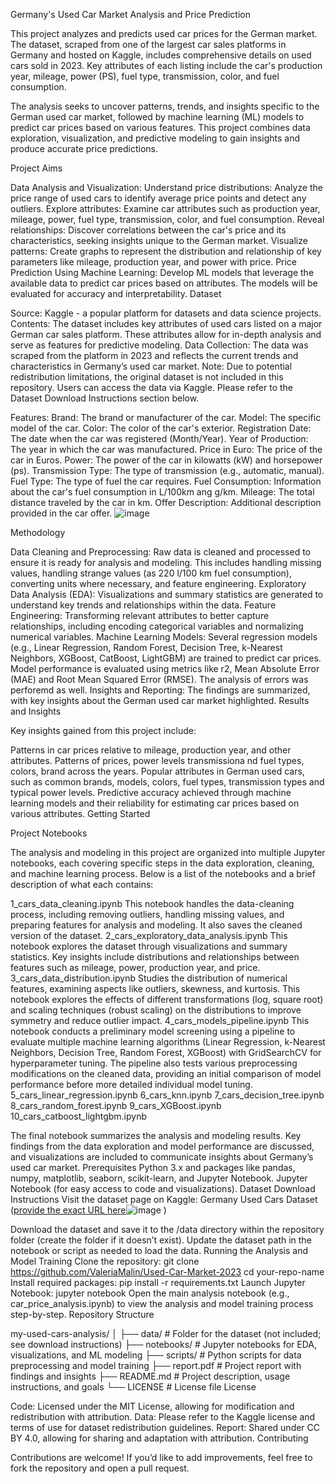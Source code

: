 Germany's Used Car Market Analysis and Price Prediction

This project analyzes and predicts used car prices for the German market. The dataset, scraped from one of the largest car sales platforms in Germany and hosted on Kaggle, includes comprehensive details on used cars sold in 2023. Key attributes of each listing include the car's production year, mileage, power (PS), fuel type, transmission, color, and fuel consumption.

The analysis seeks to uncover patterns, trends, and insights specific to the German used car market, followed by machine learning (ML) models to predict car prices based on various features. This project combines data exploration, visualization, and predictive modeling to gain insights and produce accurate price predictions.

Project Aims

Data Analysis and Visualization:
Understand price distributions: Analyze the price range of used cars to identify average price points and detect any outliers.
Explore attributes: Examine car attributes such as production year, mileage, power, fuel type, transmission, color, and fuel consumption.
Reveal relationships: Discover correlations between the car's price and its characteristics, seeking insights unique to the German market.
Visualize patterns: Create graphs to represent the distribution and relationship of key parameters like mileage, production year, and power with price.
Price Prediction Using Machine Learning:
Develop ML models that leverage the available data to predict car prices based on attributes. The models will be evaluated for accuracy and interpretability.
Dataset

Source: Kaggle - a popular platform for datasets and data science projects.
Contents: The dataset includes key attributes of used cars listed on a major German car sales platform. These attributes allow for in-depth analysis and serve as features for predictive modeling.
Data Collection: The data was scraped from the platform in 2023 and reflects the current trends and characteristics in Germany’s used car market.
Note: Due to potential redistribution limitations, the original dataset is not included in this repository. Users can access the data via Kaggle. Please refer to the Dataset Download Instructions section below.

Features:
Brand: The brand or manufacturer of the car.
Model: The specific model of the car. 
Color: The color of the car's exterior. 
Registration Date: The date when the car was registered (Month/Year). 
Year of Production: The year in which the car was manufactured.
Price in Euro: The price of the car in Euros. 
Power: The power of the car in kilowatts (kW) and horsepower (ps). 
Transmission Type: The type of transmission (e.g., automatic, manual). 
Fuel Type: The type of fuel the car requires. 
Fuel Consumption: Information about the car's fuel consumption in L/100km ang g/km. 
Mileage: The total distance traveled by the car in km. 
Offer Description: Additional description provided in the car offer.
![image](https://github.com/user-attachments/assets/90b00d65-9835-47a4-9b0e-0dfcc26520ff)

Methodology

Data Cleaning and Preprocessing: Raw data is cleaned and processed to ensure it is ready for analysis and modeling. This includes handling missing values, handling strange values (as 220 l/100 km fuel consumption), converting units where necessary, and feature engineering.
Exploratory Data Analysis (EDA): Visualizations and summary statistics are generated to understand key trends and relationships within the data.
Feature Engineering: Transforming relevant attributes to better capture relationships, including encoding categorical variables and normalizing numerical variables.
Machine Learning Models: Several regression models (e.g., Linear Regression, Random Forest, Decision Tree, k-Nearest Neighbors, XGBoost, CatBoost, LightGBM) are trained to predict car prices. Model performance is evaluated using metrics like r2, Mean Absolute Error (MAE) and Root Mean Squared Error (RMSE). The analysis of errors was perforemd as well.
Insights and Reporting: The findings are summarized, with key insights about the German used car market highlighted.
Results and Insights

Key insights gained from this project include:

Patterns in car prices relative to mileage, production year, and other attributes. Patterns of prices, power levels transmissiona nd fuel types, colors, brand across the years.
Popular attributes in German used cars, such as common brands, models, colors, fuel types, transmission types and typical power levels.
Predictive accuracy achieved through machine learning models and their reliability for estimating car prices based on various attributes.
Getting Started

Project Notebooks

The analysis and modeling in this project are organized into multiple Jupyter notebooks, each covering specific steps in the data exploration, cleaning, and machine learning process. Below is a list of the notebooks and a brief description of what each contains:

1_cars_data_cleaning.ipynb
This notebook handles the data-cleaning process, including removing outliers, handling missing values, and preparing features for analysis and modeling. It also saves the cleaned version of the dataset.
2_cars_exploratory_data_analysis.ipynb
This notebook explores the dataset through visualizations and summary statistics. Key insights include distributions and relationships between features such as mileage, power, production year, and price.
3_cars_data_distribution.ipynb
Studies the distribution of numerical features, examining aspects like outliers, skewness, and kurtosis. This notebook explores the effects of different transformations (log, square root) and scaling techniques (robust scaling) on the distributions to improve symmetry and reduce outlier impact.
4_cars_models_pipeline.ipynb
This notebook conducts a preliminary model screening using a pipeline to evaluate multiple machine learning algorithms (Linear Regression, k-Nearest Neighbors, Decision Tree, Random Forest, XGBoost) with GridSearchCV for hyperparameter tuning. The pipeline also tests various preprocessing modifications on the cleaned data, providing an initial comparison of model performance before more detailed individual model tuning.
5_cars_linear_regression.ipynb
6_cars_knn.ipynb
7_cars_decision_tree.ipynb
8_cars_random_forest.ipynb
9_cars_XGBoost.ipynb
10_cars_catboost_lightgbm.ipynb

The final notebook summarizes the analysis and modeling results. Key findings from the data exploration and model performance are discussed, and visualizations are included to communicate insights about Germany’s used car market.
Prerequisites
Python 3.x and packages like pandas, numpy, matplotlib, seaborn, scikit-learn, and Jupyter Notebook.
Jupyter Notebook (for easy access to code and visualizations).
Dataset Download Instructions
Visit the dataset page on Kaggle: Germany Used Cars Dataset ([provide the exact URL here](https://www.kaggle.com/datasets/wspirat/germany-used-cars-dataset-2023/discussion?sort=hotness
)![image](https://github.com/user-attachments/assets/e3384607-c7d7-47d8-ab60-4e1a1363bb43)
)

Download the dataset and save it to the /data directory within the repository folder (create the folder if it doesn’t exist).
Update the dataset path in the notebook or script as needed to load the data.
Running the Analysis and Model Training
Clone the repository:
git clone https://github.com/ValeriaMalin/Used-Car-Market-2023
cd your-repo-name
Install required packages:
pip install -r requirements.txt
Launch Jupyter Notebook:
jupyter notebook
Open the main analysis notebook (e.g., car_price_analysis.ipynb) to view the analysis and model training process step-by-step.
Repository Structure

my-used-cars-analysis/
│
├── data/                    # Folder for the dataset (not included; see download instructions)
├── notebooks/               # Jupyter notebooks for EDA, visualizations, and ML modeling
├── scripts/                 # Python scripts for data preprocessing and model training
├── report.pdf               # Project report with findings and insights
├── README.md                # Project description, usage instructions, and goals
└── LICENSE                  # License file
License

Code: Licensed under the MIT License, allowing for modification and redistribution with attribution.
Data: Please refer to the Kaggle license and terms of use for dataset redistribution guidelines.
Report: Shared under CC BY 4.0, allowing for sharing and adaptation with attribution.
Contributing

Contributions are welcome! If you’d like to add improvements, feel free to fork the repository and open a pull request.
